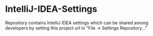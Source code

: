# IntelliJ-IDEA-Settings
Repository contains IntelliJ IDEA settings which can be shared among developers by setting this project url in "File -> Settings Repository..."
